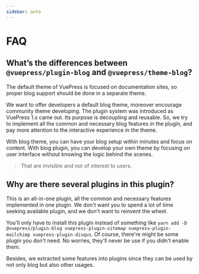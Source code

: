 ```yaml
---
sidebar: auto
---
```


# FAQ

## What’s the differences between `@vuepress/plugin-blog` and `@vuepress/theme-blog`?

The default theme of VuePress is focused on documentation sites, so proper blog support should be done in a separate theme. 

We want to offer developers a default blog theme, moreover encourage community theme developing. The plugin system was introduced as VuePress 1.x came out. Its purpose is decoupling and reusable. So, we try to implement all the common and necessary blog features in the plugin, and pay more attention to the interactive experience in the theme. 

With blog theme, you can have your blog setup within minutes and focus on content. With blog plugin, you can develop your own theme by focusing on user interface without knowing the logic behind the scenes.

> That are invisible and not of interest to users.

## Why are there several plugins in this plugin?

This is an all-in-one plugin, all the common and necessary features implemented in one plugin. We don't want you to spend a lot of time seeking available plugin, and we don't want to reinvent the wheel.

You'll only have to install this plugin instead of something like `yarn add -D @vuepress/plugin-blog vuepress-plugin-sitemap vuepress-plugin-mailchimp vuepress-plugin-disqus`. Of course, there're might be some plugin you don't need. No worries, they'll never be use if you didn't enable them. 

Besides, we extracted some features into plugins since they can be used by not only blog but also other usages.
